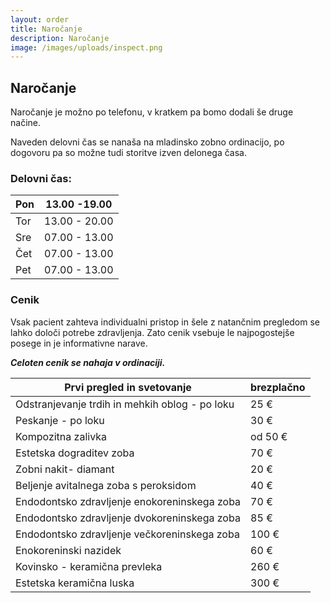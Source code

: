 ```yaml
---
layout: order
title: Naročanje
description: Naročanje
image: /images/uploads/inspect.png
---
```

## Naročanje

Naročanje je možno po telefonu, v kratkem pa bomo dodali še druge načine.

Naveden delovni čas se nanaša na mladinsko zobno ordinacijo, po dogovoru pa so možne tudi storitve izven delonega časa.

### Delovni čas:

| Pon | 13.00 -19.00  |
| --- | ------------- |
| Tor | 13.00 - 20.00 |
| Sre | 07.00 - 13.00 |
| Čet | 07.00 - 13.00 |
| Pet | 07.00 - 13.00 |

### Cenik

Vsak pacient zahteva individualni pristop in šele z natančnim pregledom se lahko določi potrebe zdravljenja. Zato cenik vsebuje le najpogostejše posege in je informativne narave.

_**Celoten cenik se nahaja v ordinaciji.**_

| Prvi pregled in svetovanje                     | brezplačno |
| ---------------------------------------------- | ---------- |
| Odstranjevanje trdih in mehkih oblog - po loku | 25 €       |
| Peskanje - po loku                             | 30 €       |
| Kompozitna zalivka                             | od 50 €    |
| Estetska dograditev zoba                       | 70 €       |
| Zobni nakit- diamant                           | 20 €       |
| Beljenje avitalnega zoba s peroksidom          | 40 €       |
| Endodontsko zdravljenje enokoreninskega zoba   | 70 €       |
| Endodontsko zdravljenje dvokoreninskega zoba   | 85 €       |
| Endodontsko zdravljenje večkoreninskega zoba   | 100 €      |
| Enokoreninski nazidek                          | 60 €       |
| Kovinsko - keramična prevleka                  | 260 €      |
| Estetska keramična luska                       | 300 €      |
